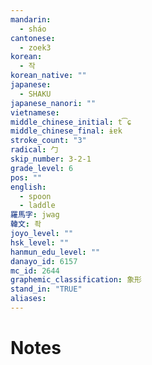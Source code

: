```yaml
---
mandarin:
  - sháo
cantonese:
  - zoek3
korean:
  - 작
korean_native: ""
japanese:
  - SHAKU
japanese_nanori: ""
vietnamese:
middle_chinese_initial: t͡ɕ
middle_chinese_final: ɨɐk
stroke_count: "3"
radical: 勹
skip_number: 3-2-1
grade_level: 6
pos: ""
english:
  - spoon
  - laddle
羅馬字: jwag
韓文: 좍
joyo_level: ""
hsk_level: ""
hanmun_edu_level: ""
danayo_id: 6157
mc_id: 2644
graphemic_classification: 象形
stand_in: "TRUE"
aliases:
---
```


# Notes
